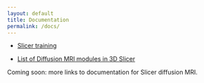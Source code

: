 ```yaml
---
layout: default
title: Documentation
permalink: /docs/
---
```


* [Slicer training](http://www.slicer.org/slicerWiki/index.php/Documentation/Nightly)

* [List of Diffusion MRI modules in 3D Slicer](http://www.slicer.org/slicerWiki/index.php/Documentation/Nightly#Modules_by_category_Diffusion)

Coming soon: more links to documentation for Slicer diffusion MRI.
